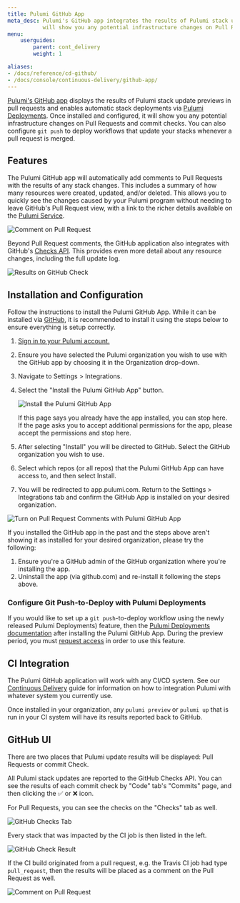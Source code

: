 ```yaml
---
title: Pulumi GitHub App
meta_desc: Pulumi's GitHub app integrates the results of Pulumi stack updates. It
           will show you any potential infrastructure changes on Pull Requests and commit Checks.
menu:
    userguides:
        parent: cont_delivery
        weight: 1

aliases:
- /docs/reference/cd-github/
- /docs/console/continuous-delivery/github-app/
---
```


[Pulumi's GitHub app](https://github.com/apps/pulumi) displays the results of Pulumi stack update previews in pull requests and enables automatic stack deployments via [Pulumi Deployments](/docs/intro/pulumi-deployments). Once installed and
configured, it will show you any potential infrastructure changes on Pull Requests and commit checks. You can also configure `git push` to deploy workflows that update your stacks whenever a pull request is merged.

## Features

The Pulumi GitHub app will automatically add comments to Pull Requests with the results of any
stack changes. This includes a summary of how many resources were created, updated, and/or deleted.
This allows you to quickly see the changes caused by your Pulumi program without needing to leave
GitHub's Pull Request view, with a link to the richer details available on the
[Pulumi Service](https://app.pulumi.com).

![Comment on Pull Request](/images/docs/github-app/pr-comment.png)

Beyond Pull Request comments, the GitHub application also integrates with GitHub's [Checks API](https://blog.github.com/2018-05-07-introducing-checks-api/).
This provides even more detail about any resource changes, including the full update log.

![Results on GitHub Check](/images/docs/github-app/checks-detail.png)

## Installation and Configuration

Follow the instructions to install the Pulumi GitHub App. While it can be installed via [GitHub](https://github.com/apps/pulumi), it is recommended to install it using the steps below to ensure everything is setup correctly.

1. [Sign in to your Pulumi account.](https://app.pulumi.com/signin)
2. Ensure you have selected the Pulumi organization you wish to use with the GitHub app by choosing it in the Organization drop-down.
3. Navigate to Settings > Integrations.
4. Select the "Install the Pulumi GitHub App" button.

    ![Install the Pulumi GitHub App](/images/docs/github-app/gha-install.png)

    If this page says you already have the app installed, you can stop here. If the page asks you to accept additional permissions for the app, please accept the permissions and stop here.

5. After selecting "Install" you will be directed to GitHub. Select the GitHub organization you wish to use.
6. Select which repos (or all repos) that the Pulumi GitHub App can have access to, and then select Install.
7. You will be redirected to app.pulumi.com. Return to the Settings > Integrations tab and confirm the GitHub App is installed on your desired organization.

![Turn on Pull Request Comments with Pulumi GitHub App](/images/docs/github-app/gha-installed.png)

If you installed the GitHub app in the past and the steps above aren't showing it as installed for your desired organization, please try the following:

1. Ensure you're a GitHub admin of the GitHub organization where you're installing the app.
2. Uninstall the app (via github.com) and re-install it following the steps above.

### Configure Git Push-to-Deploy with Pulumi Deployments

If you would like to set up a `git push`-to-deploy workflow using the newly released Pulumi Deployments) feature, then the [Pulumi Deployments documentation](/docs/intro/pulumi-service/deployments) after installing the Pulumi GitHub App. During the preview period, you must [request access](/product/pulumi-deployments) in order to use this feature.

## CI Integration

The Pulumi GitHub application will work with any CI/CD system. See our
[Continuous Delivery](/docs/guides/continuous-delivery/) guide for information on how to
integration Pulumi with whatever system you currently use.

Once installed in your organization, any `pulumi preview` or `pulumi up` that is run in your CI
system will have its results reported back to GitHub.

## GitHub UI

There are two places that Pulumi update results will be displayed: Pull Requests or commit Check.

All Pulumi stack updates are reported to the GitHub Checks API. You can see the results of each
commit check by "Code" tab's "Commits" page, and then clicking the ✅ or ❌ icon.

For Pull Requests, you can see the checks on the "Checks" tab as well.

![GitHub Checks Tab](/images/docs/github-app/checks.png)

Every stack that was impacted by the CI job is then listed in the left.

![GitHub Check Result](/images/docs/github-app/checks-detail.png)

If the CI build originated from a pull request, e.g. the Travis CI job had type `pull_request`,
then the results will be placed as a comment on the Pull Request as well.

![Comment on Pull Request](/images/docs/github-app/pr-comment.png)

